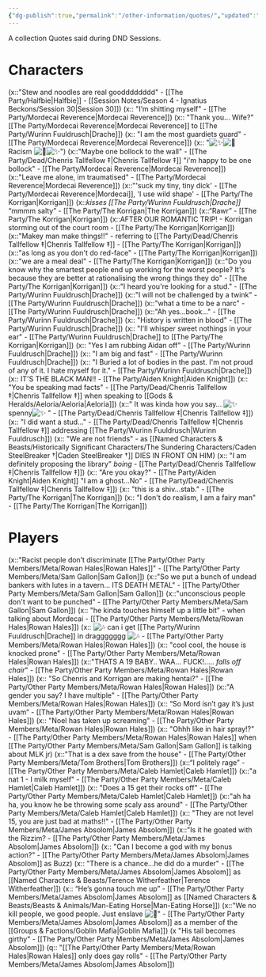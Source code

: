 ```yaml
---
{"dg-publish":true,"permalink":"/other-information/quotes/","updated":"2025-08-11T11:53:32.226+01:00"}
---
```


A collection Quotes said during DND Sessions. 

# Characters
(x::"Stew and noodles are real goodddddddd" - [[The Party/Halfbie\|Halfbie]] - [[Session Notes/Season 4 - Ignatius Beckons/Session 30\|Session 30]])
(x:: "I’m shitting myself" - [[The Party/Mordecai Reverence\|Mordecai Reverence]])
(x:: "Thank you... Wife?" [[The Party/Mordecai Reverence\|Mordecai Reverence]] to [[The Party/Wurinn Fuuldrusch\|Drache]])
(x:: "I am the most guardiets guard" - [[The Party/Mordecai Reverence\|Mordecai Reverence]])
(x:: "![✨](https://discord.com/assets/10cfdf082083ea92.svg)![🌈](https://discord.com/assets/03c45c83ae57ae76.svg) Racism ![🌈](https://discord.com/assets/03c45c83ae57ae76.svg)![✨](https://discord.com/assets/10cfdf082083ea92.svg)")
(x::"Maybe one bollock to the wall" - [[The Party/Dead/Chenris Tallfellow ‡\|Chenris Tallfellow ‡]] "i'm happy to be one bollock" - [[The Party/Mordecai Reverence\|Mordecai Reverence]])
(x::"Leave me alone, im traumatised" - [[The Party/Mordecai Reverence\|Mordecai Reverence]])
(x::"'suck my tiny, tiny dick' - [[The Party/Mordecai Reverence\|Mordecai]], 'I use wild shape' - [[The Party/The Korrigan\|Korrigan]])
(x::_kisses [[The Party/Wurinn Fuuldrusch\|Drache]]_ “mmmm salty” - [[The Party/The Korrigan\|The Korrigan]])
(x::“Rawr” - [[The Party/The Korrigan\|Korrigan]])
(x::AFTER OUR ROMANTIC TRIP! - Korrigan storming out of the court room -  [[The Party/The Korrigan\|Korrigan]])
(x::"Makey man make things!!" - referring to [[The Party/Dead/Chenris Tallfellow ‡\|Chenris Tallfellow ‡]] -  [[The Party/The Korrigan\|Korrigan]])
(x::"as long as you don't do red-face" -  [[The Party/The Korrigan\|Korrigan]])
(x::"we are a meal deal" -  [[The Party/The Korrigan\|Korrigan]])
(x::"Do you know why the smartest people end up working for the worst people? It's because they are better at rationalising the wrong things they do" -  [[The Party/The Korrigan\|Korrigan]])
(x::"I heard you're looking for a stud." - [[The Party/Wurinn Fuuldrusch\|Drache]])
(x::"I will not be challenged by a twink" - [[The Party/Wurinn Fuuldrusch\|Drache]])
(x::"what a time to be a narc" - [[The Party/Wurinn Fuuldrusch\|Drache]])
(x::"Ah yes…book…" - [[The Party/Wurinn Fuuldrusch\|Drache]])
(x::  "History is written in blood" - [[The Party/Wurinn Fuuldrusch\|Drache]])
(x::  "I'll whisper sweet nothings in your ear" - [[The Party/Wurinn Fuuldrusch\|Drache]] to [[The Party/The Korrigan\|Korrigan]])
(x::  "Yes I am rubbing Aidan off" - [[The Party/Wurinn Fuuldrusch\|Drache]])
(x::  "I am big and fast" - [[The Party/Wurinn Fuuldrusch\|Drache]])
(x::  "I Buried a lot of bodies in the past. I'm not proud of any of it. I hate myself for it." - [[The Party/Wurinn Fuuldrusch\|Drache]])
(x:: IT'S THE BLACK MAN!! - [[The Party/Aiden Knight\|Aiden Knight]])
(x:: "You be speaking mad facts" -  [[The Party/Dead/Chenris Tallfellow ‡\|Chenris Tallfellow ‡]] when speaking to [[Gods & Heralds/Aeloria/Aeloria\|Aeloria]])
(x::" It was kinda how you say… ![✨](https://discord.com/assets/10cfdf082083ea92.svg)spenny![✨](https://discord.com/assets/10cfdf082083ea92.svg) " - [[The Party/Dead/Chenris Tallfellow ‡\|Chenris Tallfellow ‡]])
(x:: "I did want a stud..." - [[The Party/Dead/Chenris Tallfellow ‡\|Chenris Tallfellow ‡]] addressing [[The Party/Wurinn Fuuldrusch\|Wurinn Fuuldrusch]])
(x:: "We are not friends" - as [[Named Characters & Beasts/Historically Significant  Characters/The Sundering Characters/Caden SteelBreaker †\|Caden SteelBreaker †]] DIES IN FRONT ON HIM)
(x:: "I am definitely proposing the library" _boing_ - [[The Party/Dead/Chenris Tallfellow ‡\|Chenris Tallfellow ‡]])
(x:: "Are you okay?" - [[The Party/Aiden Knight\|Aiden Knight]] "I am a ghost...No" - [[The Party/Dead/Chenris Tallfellow ‡\|Chenris Tallfellow ‡]])
(x:: "this is a shiv...stab." - [[The Party/The Korrigan\|The Korrigan]])
(x:: "I don't do realism, I am a fairy man" - [[The Party/The Korrigan\|The Korrigan]])

# Players
(x::"Racist people don’t discriminate [[The Party/Other Party Members/Meta/Rowan Hales\|Rowan Hales]]" - [[The Party/Other Party Members/Meta/Sam Gallon\|Sam Gallon]])
(x::"So we put a bunch of undead bankers with lutes in a tavern... ITS DEATH METAL" - [[The Party/Other Party Members/Meta/Sam Gallon\|Sam Gallon]])
(x::"unconscious people don't want to be punched" - [[The Party/Other Party Members/Meta/Sam Gallon\|Sam Gallon]])
(x:: "he kinda touches himself up a little bit" - when talking about Mordecai  - [[The Party/Other Party Members/Meta/Rowan Hales\|Rowan Hales]])
(x:: ![🎶](https://discord.com/assets/fb0d23dc5b2cb6c0.svg) can i get [[The Party/Wurinn Fuuldrusch\|Drache]] in draggggggg ![🎶](https://discord.com/assets/fb0d23dc5b2cb6c0.svg) - [[The Party/Other Party Members/Meta/Rowan Hales\|Rowan Hales]])
(x:: "cool cool, the house is knocked prone"  - [[The Party/Other Party Members/Meta/Rowan Hales\|Rowan Hales]])
(x::"THATS A 19 BABY.. WAA... FUCK!..... _falls off chair_"  - [[The Party/Other Party Members/Meta/Rowan Hales\|Rowan Hales]])
(x:: "So Chenris and Korrigan are making hentai?" - [[The Party/Other Party Members/Meta/Rowan Hales\|Rowan Hales]])
(x::"A gender you say? I have multiple"  - [[The Party/Other Party Members/Meta/Rowan Hales\|Rowan Hales]])
(x:: “So Mord isn’t gay it’s just uvam”  - [[The Party/Other Party Members/Meta/Rowan Hales\|Rowan Hales]])
(x:: "Noel has taken up screaming" - [[The Party/Other Party Members/Meta/Rowan Hales\|Rowan Hales]])
(x:: "Ohhh like in hair spray!?" - [[The Party/Other Party Members/Meta/Rowan Hales\|Rowan Hales]] when [[The Party/Other Party Members/Meta/Sam Gallon\|Sam Gallon]] is talking about MLK jr)
(x::"That is a dex save from the house" - [[The Party/Other Party Members/Meta/Tom Brothers\|Tom Brothers]])
(x::“I politely rage” - [[The Party/Other Party Members/Meta/Caleb Hamlet\|Caleb Hamlet]])
(x::"a nat 1 - I milk myself" - [[The Party/Other Party Members/Meta/Caleb Hamlet\|Caleb Hamlet]])
(x:: "Does a 15 get their rocks off" - [[The Party/Other Party Members/Meta/Caleb Hamlet\|Caleb Hamlet]])
(x::"ah ha ha, you know he be throwing some scaly ass around" - [[The Party/Other Party Members/Meta/Caleb Hamlet\|Caleb Hamlet]])
(x:: "They are not level 15, you are just bad at maths!!" - [[The Party/Other Party Members/Meta/James Absolom\|James Absolom]])
(x::"Is it he goated with the Rizzim? - [[The Party/Other Party Members/Meta/James Absolom\|James Absolom]])
(x:: "Can I become a god with my bonus action?" - [[The Party/Other Party Members/Meta/James Absolom\|James Absolom]] as Buzz)
(x:: "There is a chance…he did do a murder" - [[The Party/Other Party Members/Meta/James Absolom\|James Absolom]] as [[Named Characters & Beasts/Terence Witherfeather\|Terence Witherfeather]])
(x:: “He’s gonna touch me up” - [[The Party/Other Party Members/Meta/James Absolom\|James Absolom]] as [[Named Characters & Beasts/Beasts & Animals/Man-Eating Horse\|Man-Eating Horse]])
(x::"We no kill people, we good people. Just enslave ![🥰](https://discord.com/assets/10b67e5181089c99.svg)" - [[The Party/Other Party Members/Meta/James Absolom\|James Absolom]] as a member of the [[Groups & Factions/Goblin Mafia\|Goblin Mafia]])
(x "His tail becomes girthy" - [[The Party/Other Party Members/Meta/James Absolom\|James Absolom]])
(q:: "[[The Party/Other Party Members/Meta/Rowan Hales\|Rowan Hales]] only does gay rolls" - [[The Party/Other Party Members/Meta/James Absolom\|James Absolom]])